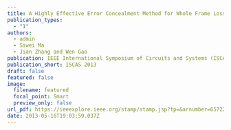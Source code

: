 ```yaml
---
title: A Highly Effective Error Concealment Method for Whole Frame Loss
publication_types:
  - "1"
authors:
  - admin
  - Siwei Ma
  - Jian Zhang and Wen Gao
publication: IEEE International Symposium of Circuits and Systems (ISCAS), 2013
publication_short: ISCAS 2013
draft: false
featured: false
image:
  filename: featured
  focal_point: Smart
  preview_only: false
url_pdf: https://ieeexplore.ieee.org/stamp/stamp.jsp?tp=&arnumber=6572296
date: 2013-05-16T19:03:59.037Z
---
```

